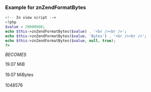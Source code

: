 ### Example for znZendFormatBytes

```php
<!-- In view script -->
<?php
$value = 20000000;
echo $this->znZendFormatBytes($value) . '<br /><br />';
echo $this->znZendFormatBytes($value, 'Bytes') . '<br /><br />';
echo $this->znZendFormatBytes($value, null, true);
?>
```
_BECOMES_


19.07 MiB<br /><br />
19.07 MiBytes<br /><br />
1048576